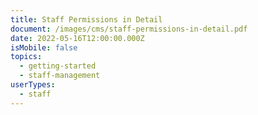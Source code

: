 ```yaml
---
title: Staff Permissions in Detail
document: /images/cms/staff-permissions-in-detail.pdf
date: 2022-05-16T12:00:00.000Z
isMobile: false
topics:
  - getting-started
  - staff-management
userTypes:
  - staff
---
```

